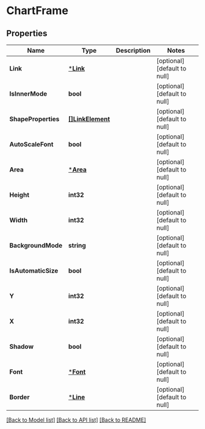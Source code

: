 # ChartFrame

## Properties
Name | Type | Description | Notes
------------ | ------------- | ------------- | -------------
**Link** | [***Link**](Link.md) |  | [optional] [default to null]
**IsInnerMode** | **bool** |  | [optional] [default to null]
**ShapeProperties** | [**[]LinkElement**](LinkElement.md) |  | [optional] [default to null]
**AutoScaleFont** | **bool** |  | [optional] [default to null]
**Area** | [***Area**](Area.md) |  | [optional] [default to null]
**Height** | **int32** |  | [optional] [default to null]
**Width** | **int32** |  | [optional] [default to null]
**BackgroundMode** | **string** |  | [optional] [default to null]
**IsAutomaticSize** | **bool** |  | [optional] [default to null]
**Y** | **int32** |  | [optional] [default to null]
**X** | **int32** |  | [optional] [default to null]
**Shadow** | **bool** |  | [optional] [default to null]
**Font** | [***Font**](Font.md) |  | [optional] [default to null]
**Border** | [***Line**](Line.md) |  | [optional] [default to null]

[[Back to Model list]](../README.md#documentation-for-models) [[Back to API list]](../README.md#documentation-for-api-endpoints) [[Back to README]](../README.md)


